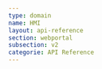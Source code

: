 ```yaml
---
type: domain
name: HMI
layout: api-reference
section: webportal
subsection: v2
categorie: API Reference
---
```



